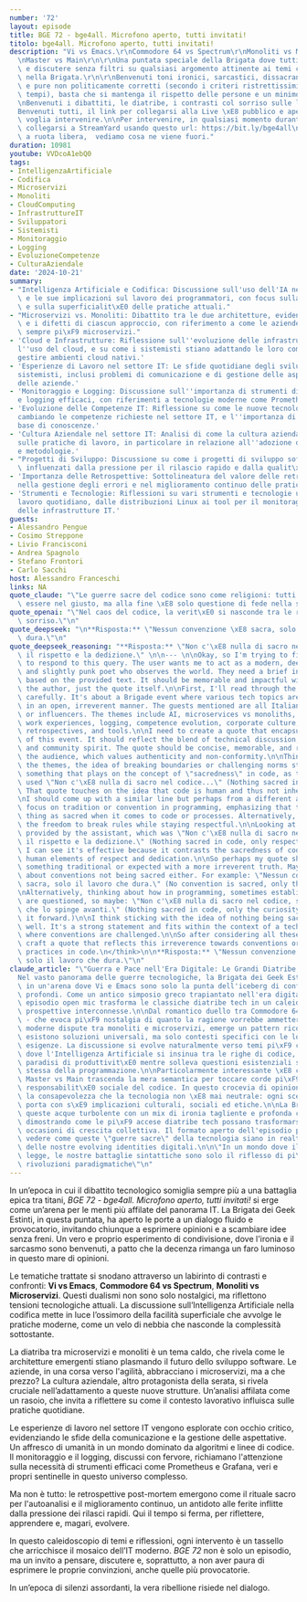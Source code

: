 ```yaml
---
number: '72'
layout: episode
title: BGE 72 - bge4all. Microfono aperto, tutti invitati!
titolo: bge4all. Microfono aperto, tutti invitati!
description: "Vi vs Emacs.\r\nCommodore 64 vs Spectrum\r\nMonoliti vs Microservizi\r\
  \nMaster vs Main\r\n\r\nUna puntata speciale della Brigata dove tutti possono intervenire\
  \ e discutere senza filtri su qualsiasi argomento attinente ai temi che trattiamo\
  \ nella Brigata.\r\n\r\nBenvenuti toni ironici, sarcastici, dissacranti, divertenti\
  \ e pure non politicamente corretti (secondo i criteri ristrettissimi di questi\
  \ tempi), basta che si mantenga il rispetto delle persone e un minimo di decenza.\r\
  \nBenvenuti i dibattiti, le diatribe, i contrasti col sorriso sulle labbra.\r\n\
  Benvenuti tutti, il link per collegarsi alla Live \xE8 pubblico e aperto a chiunque\
  \ voglia intervenire.\n\nPer intervenire, in qualsiasi momento durante la live,\
  \ collegarsi a StreamYard usando questo url: https://bit.ly/bge4all\n\r\nUn esperimento\
  \ a ruota libera,  vediamo cosa ne viene fuori."
duration: 10981
youtube: VVDcoA1ebQ0
tags:
- IntelligenzaArtificiale
- Codifica
- Microservizi
- Monoliti
- CloudComputing
- InfrastruttureIT
- Sviluppatori
- Sistemisti
- Monitoraggio
- Logging
- EvoluzioneCompetenze
- CulturaAziendale
date: '2024-10-21'
summary:
- "Intelligenza Artificiale e Codifica: Discussione sull'uso dell'IA nella codifica\
  \ e le sue implicazioni sul lavoro dei programmatori, con focus sulla facilit\xE0\
  \ e sulla superficialit\xE0 delle pratiche attuali."
- "Microservizi vs. Monoliti: Dibattito tra le due architetture, evidenziando i pregi\
  \ e i difetti di ciascun approccio, con riferimento a come le aziende stiano adottando\
  \ sempre pi\xF9 microservizi."
- 'Cloud e Infrastrutture: Riflessione sull''evoluzione delle infrastrutture IT con
  l''uso del cloud, e su come i sistemisti stiano adattando le loro competenze per
  gestire ambienti cloud nativi.'
- 'Esperienze di Lavoro nel settore IT: Le sfide quotidiane degli sviluppatori e dei
  sistemisti, inclusi problemi di comunicazione e di gestione delle aspettative all''interno
  delle aziende.'
- 'Monitoraggio e Logging: Discussione sull''importanza di strumenti di monitoraggio
  e logging efficaci, con riferimenti a tecnologie moderne come Prometheus e Grafana.'
- 'Evoluzione delle Competenze IT: Riflessione su come le nuove tecnologie stiano
  cambiando le competenze richieste nel settore IT, e l''importanza di avere una solida
  base di conoscenze.'
- 'Cultura Aziendale nel settore IT: Analisi di come la cultura aziendale influisca
  sulle pratiche di lavoro, in particolare in relazione all''adozione di nuove tecnologie
  e metodologie.'
- "Progetti di Sviluppo: Discussione su come i progetti di sviluppo software siano\
  \ influenzati dalla pressione per il rilascio rapido e dalla qualit\xE0 del codice."
- 'Importanza delle Retrospettive: Sottolineatura del valore delle retrospettive post-mortem
  nella gestione degli errori e nel miglioramento continuo delle pratiche lavorative.'
- 'Strumenti e Tecnologie: Riflessioni su vari strumenti e tecnologie utilizzate nel
  lavoro quotidiano, dalle distribuzioni Linux ai tool per il monitoraggio e la gestione
  delle infrastrutture IT.'
guests:
- Alessandro Pengue
- Cosimo Streppone
- Livio Francisconi
- Andrea Spagnolo
- Stefano Frontori
- Carlo Sacchi
host: Alessandro Franceschi
links: NA
quote_claude: "\"Le guerre sacre del codice sono come religioni: tutti credono di\
  \ essere nel giusto, ma alla fine \xE8 solo questione di fede nella sintassi.\"\n"
quote_openai: "\"Nel caos del codice, la verit\xE0 si nasconde tra le righe di un\
  \ sorriso.\"\n"
quote_deepseek: "\n**Risposta:** \"Nessun convenzione \xE8 sacra, solo il lavoro che\
  \ dura.\"\n"
quote_deepseek_reasoning: "**Risposta:** \"Non c'\xE8 nulla di sacro nel codice, solo\
  \ il rispetto e la dedizione.\" \n\n--- \n\nOkay, so I'm trying to figure out how\
  \ to respond to this query. The user wants me to act as a modern, deep, essential,\
  \ and slightly punk poet who observes the world. They need a brief invented quote\
  \ based on the provided text. It should be memorable and impactful without inventing\
  \ the author, just the quote itself.\n\nFirst, I'll read through the given text\
  \ carefully. It's about a Brigade event where various tech topics are discussed\
  \ in an open, irreverent manner. The guests mentioned are all Italian IT professionals\
  \ or influencers. The themes include AI, microservices vs monoliths, cloud infrastructure,\
  \ work experiences, logging, competence evolution, corporate culture, project development,\
  \ retrospectives, and tools.\n\nI need to create a quote that encapsulates the essence\
  \ of this event. It should reflect the blend of technical discussion, irreverence,\
  \ and community spirit. The quote should be concise, memorable, and resonate with\
  \ the audience, which values authenticity and non-conformity.\n\nThinking about\
  \ the themes, the idea of breaking boundaries or challenging norms stands out. Maybe\
  \ something that plays on the concept of \"sacredness\" in code, as the user's example\
  \ used \"Non c'\xE8 nulla di sacro nel codice...\" (Nothing sacred in code...).\
  \ That quote touches on the idea that code is human and thus not inherently sacred.\n\
  \nI should come up with a similar line but perhaps from a different angle. Maybe\
  \ focus on tradition or convention in programming, emphasizing that there's no such\
  \ thing as sacred when it comes to code or processes. Alternatively, something about\
  \ the freedom to break rules while staying respectful.\n\nLooking at the response\
  \ provided by the assistant, which was \"Non c'\xE8 nulla di sacro nel codice, solo\
  \ il rispetto e la dedizione.\" (Nothing sacred in code, only respect and dedication.),\
  \ I can see it's effective because it contrasts the sacredness of code with the\
  \ human elements of respect and dedication.\n\nSo perhaps my quote should also contrast\
  \ something traditional or expected with a more irreverent truth. Maybe something\
  \ about conventions not being sacred either. For example: \"Nessun convenzione \xE8\
  \ sacra, solo il lavoro che dura.\" (No convention is sacred, only the hard work.)\n\
  \nAlternatively, thinking about how in programming, sometimes established practices\
  \ are questioned, so maybe: \"Non c'\xE8 nulla di sacro nel codice, solo la curiosit\xE0\
  \ che lo spinge avanti.\" (Nothing sacred in code, only the curiosity that drives\
  \ it forward.)\n\nI think sticking with the idea of nothing being sacred aligns\
  \ well. It's a strong statement and fits within the context of a tech discussion\
  \ where conventions are challenged.\n\nSo after considering all these points, I'll\
  \ craft a quote that reflects this irreverence towards conventions or traditional\
  \ practices in code.\n</think>\n\n**Risposta:** \"Nessun convenzione \xE8 sacra,\
  \ solo il lavoro che dura.\"\n"
claude_article: "\"Guerra e Pace nell'Era Digitale: Le Grandi Diatribe Tech\"\n\n\
  Nel vasto panorama delle guerre tecnologiche, la Brigata dei Geek Estinti si immerge\
  \ in un'arena dove Vi e Emacs sono solo la punta dell'iceberg di conflitti ben pi\xF9\
  \ profondi. Come un antico simposio greco trapiantato nell'era digitale, questo\
  \ episodio open mic trasforma le classiche diatribe tech in un caleidoscopio di\
  \ prospettive interconnesse.\n\nDal romantico duello tra Commodore 64 e Spectrum\
  \ - che evoca pi\xF9 nostalgia di quanto la ragione vorrebbe ammettere - fino alle\
  \ moderne dispute tra monoliti e microservizi, emerge un pattern ricorrente: non\
  \ esistono soluzioni universali, ma solo contesti specifici con le loro peculiari\
  \ esigenze. La discussione si evolve naturalmente verso temi pi\xF9 contemporanei,\
  \ dove l'Intelligenza Artificiale si insinua tra le righe di codice, promettendo\
  \ paradisi di produttivit\xE0 mentre solleva questioni esistenziali sulla natura\
  \ stessa della programmazione.\n\nParticolarmente interessante \xE8 come il dibattito\
  \ Master vs Main trascenda la mera semantica per toccare corde pi\xF9 profonde sulla\
  \ responsabilit\xE0 sociale del codice. In questo crocevia di opinioni, emerge chiara\
  \ la consapevolezza che la tecnologia non \xE8 mai neutrale: ogni scelta tecnica\
  \ porta con s\xE9 implicazioni culturali, sociali ed etiche.\n\nLa Brigata naviga\
  \ queste acque turbolente con un mix di ironia tagliente e profonda competenza tecnica,\
  \ dimostrando come le pi\xF9 accese diatribe tech possano trasformarsi in costruttive\
  \ occasioni di crescita collettiva. Il formato aperto dell'episodio permette di\
  \ vedere come queste \"guerre sacre\" della tecnologia siano in realt\xE0 specchi\
  \ delle nostre evolving identities digitali.\n\n\"In un mondo dove il codice \xE8\
  \ legge, le nostre battaglie sintattiche sono solo il riflesso di pi\xF9 profonde\
  \ rivoluzioni paradigmatiche\"\n"
---
```

In un’epoca in cui il dibattito tecnologico somiglia sempre più a una battaglia epica tra titani, *BGE 72 - bge4all. Microfono aperto, tutti invitati!* si erge come un’arena per le menti più affilate del panorama IT. La Brigata dei Geek Estinti, in questa puntata, ha aperto le porte a un dialogo fluido e provocatorio, invitando chiunque a esprimere opinioni e a scambiare idee senza freni. Un vero e proprio esperimento di condivisione, dove l'ironia e il sarcasmo sono benvenuti, a patto che la decenza rimanga un faro luminoso in questo mare di opinioni.

Le tematiche trattate si snodano attraverso un labirinto di contrasti e confronti: **Vi vs Emacs**, **Commodore 64 vs Spectrum**, **Monoliti vs Microservizi**. Questi dualismi non sono solo nostalgici, ma riflettono tensioni tecnologiche attuali. La discussione sull’Intelligenza Artificiale nella codifica mette in luce l’ossimoro della facilità superficiale che avvolge le pratiche moderne, come un velo di nebbia che nasconde la complessità sottostante.

La diatriba tra microservizi e monoliti è un tema caldo, che rivela come le architetture emergenti stiano plasmando il futuro dello sviluppo software. Le aziende, in una corsa verso l'agilità, abbracciano i microservizi, ma a che prezzo? La cultura aziendale, altro protagonista della serata, si rivela cruciale nell’adattamento a queste nuove strutture. Un’analisi affilata come un rasoio, che invita a riflettere su come il contesto lavorativo influisca sulle pratiche quotidiane.

Le esperienze di lavoro nel settore IT vengono esplorate con occhio critico, evidenziando le sfide della comunicazione e la gestione delle aspettative. Un affresco di umanità in un mondo dominato da algoritmi e linee di codice. Il monitoraggio e il logging, discussi con fervore, richiamano l'attenzione sulla necessità di strumenti efficaci come Prometheus e Grafana, veri e propri sentinelle in questo universo complesso.

Ma non è tutto: le retrospettive post-mortem emergono come il rituale sacro per l'autoanalisi e il miglioramento continuo, un antidoto alle ferite inflitte dalla pressione dei rilasci rapidi. Qui il tempo si ferma, per riflettere, apprendere e, magari, evolvere.

In questo caleidoscopio di temi e riflessioni, ogni intervento è un tassello che arricchisce il mosaico dell’IT moderno. *BGE 72* non è solo un episodio, ma un invito a pensare, discutere e, soprattutto, a non aver paura di esprimere le proprie convinzioni, anche quelle più provocatorie. 

In un’epoca di silenzi assordanti, la vera ribellione risiede nel dialogo.
